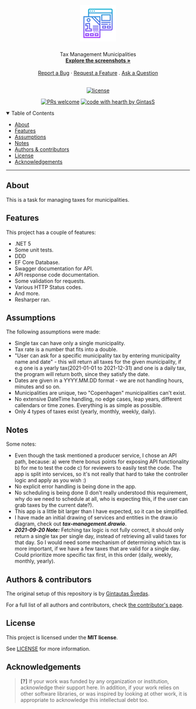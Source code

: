 <h1 align="center">
  <a href="https://github.com/GintasS/tax-management-municipalities">
    <!-- Please provide path to your logo here -->
    <img src="docs/images/logo.svg" alt="Logo" width="100" height="100">
  </a>
</h1>

<div align="center">
  Tax Management Municipalities
  <br />
  <a href="#about"><strong>Explore the screenshots »</strong></a>
  <br />
  <br />
  <a href="https://github.com/GintasS/tax-management-municipalities/issues/new?assignees=&labels=bug&template=01_BUG_REPORT.md&title=bug%3A+">Report a Bug</a>
  ·
  <a href="https://github.com/GintasS/tax-management-municipalities/issues/new?assignees=&labels=enhancement&template=02_FEATURE_REQUEST.md&title=feat%3A+">Request a Feature</a>
  .
  <a href="https://github.com/GintasS/tax-management-municipalities/issues/new?assignees=&labels=question&template=04_SUPPORT_QUESTION.md&title=support%3A+">Ask a Question</a>
</div>

<div align="center">
<br />

[![license](https://img.shields.io/github/license/GintasS/tax-management-municipalities.svg?style=flat-square)](LICENSE)

[![PRs welcome](https://img.shields.io/badge/PRs-welcome-ff69b4.svg?style=flat-square)](https://github.com/GintasS/tax-management-municipalities/issues?q=is%3Aissue+is%3Aopen+label%3A%22help+wanted%22)
[![code with hearth by GintasS](https://img.shields.io/badge/%3C%2F%3E%20with%20%E2%99%A5%20by-GintasS-ff1414.svg?style=flat-square)](https://github.com/GintasS)

</div>

<details open="open">
<summary>Table of Contents</summary>

- [About](#about)
- [Features](#features)
- [Assumptions](#assumptions)
- [Notes](#notes)
- [Authors & contributors](#authors--contributors)
- [License](#license)
- [Acknowledgements](#acknowledgements)

</details>

---

## About

This is a task for managing taxes for municipalities.

## Features

This project has a couple of features:
- .NET 5
- Some unit tests.
- DDD
- EF Core Database.
- Swagger documentation for API.
- API response code documentation.
- Some validation for requests.
- Various HTTP Status codes.
- And more.
- Resharper ran.

## Assumptions

The following assumptions were made:
- Single tax can have only a single municipality.
- Tax rate is a number that fits into a double.
- "User can ask for a specific municipality tax by entering municipality name and date" - this will return all taxes for the given municipality, if e.g one is a yearly tax(2021-01-01 to 2021-12-31) and one is a daily tax, the program will return both, since they satisfy the date.
- Dates are given in a YYYY.MM.DD format - we are not handling hours, minutes and so on.
- Municipalities are unique, two "Copenhagen" municipalities can't exist.
- No extensive DateTime handling, no edge cases, leap years, different callendars or time zones. Everything is as simple as possible.
- Only 4 types of taxes exist (yearly, monthly, weekly, daily).

## Notes

Some notes:
- Even though the task mentioned a producer service, I chose an API path, because: a) were there bonus points for exposing API functionality b) for me to test the code c) for reviewers to easily test the code. The app is split into services, so it's not really that hard to take the controller logic and apply as you wish :)
- No explicit error handling is being done in the app.
- No scheduling is being done (I don't really understood this requirement, why do we need to schedule at all, who is expecting this, if the user can grab taxes by the current date?).
- This app is a little bit larger than I have expected, so it can be simplified.
- I have made an initial drawing of services and entities in the draw.io diagram, check out ***tax-management.drawio***.
- ***2021-09-20 Note:*** Fetching tax logic is not fully correct, it should only return a single tax per single day, instead of retrieving all valid taxes for that day. So I would need some mechanism of determining which tax is more important, if we have a few taxes that are valid for a single day. Could prioritize more specific tax first, in this order (daily, weekly, monthly, yearly).

## Authors & contributors

The original setup of this repository is by [Gintautas Švedas](https://github.com/GintasS).

For a full list of all authors and contributors, check [the contributor's page](https://github.com/GintasS/tax-management-municipalities/contributors).

## License

This project is licensed under the **MIT license**.

See [LICENSE](LICENSE) for more information.

## Acknowledgements

> **[?]**
> If your work was funded by any organization or institution, acknowledge their support here.
> In addition, if your work relies on other software libraries, or was inspired by looking at other work, it is appropriate to acknowledge this intellectual debt too.
